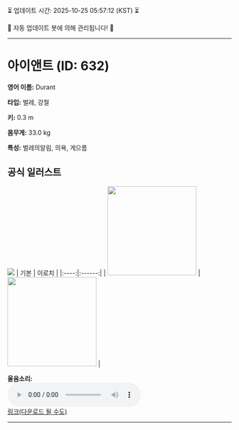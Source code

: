 
⏳ 업데이트 시간: 2025-10-25 05:57:12 (KST) ⏳

🤖 자동 업데이트 봇에 의해 관리됩니다! 🤖

---

# 아이앤트 (ID: 632)
**영어 이름:** Durant

**타입:** 벌레, 강철

**키:** 0.3 m

**몸무게:** 33.0 kg

**특성:** 벌레의알림, 의욕, 게으름

## 공식 일러스트
![](https://raw.githubusercontent.com/PokeAPI/sprites/master/sprites/pokemon/other/official-artwork/632.png)
| 기본 | 이로치 |
|:----:|:------:|
| <img src="http://play.pokemonshowdown.com/sprites/ani/durant.gif" width="200"> | <img src="http://play.pokemonshowdown.com/sprites/ani-shiny/durant.gif" width="200"> |

**울음소리:**<br><audio controls src="https://raw.githubusercontent.com/PokeAPI/cries/main/cries/pokemon/latest/632.ogg"></audio><br> [링크(다운로드 될 수도)](https://raw.githubusercontent.com/PokeAPI/cries/main/cries/pokemon/latest/632.ogg)


---
